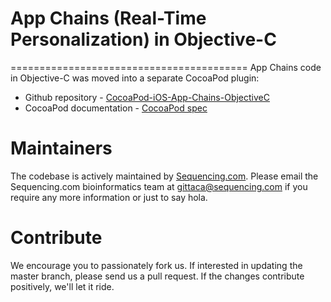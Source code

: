 # App Chains (Real-Time Personalization) in Objective-C
=========================================
App Chains code in Objective-C was moved into a separate CocoaPod plugin:
* Github repository - [CocoaPod-iOS-App-Chains-ObjectiveC](https://github.com/SequencingDOTcom/CocoaPod-iOS-App-Chains-ObjectiveC)
* CocoaPod documentation - [CocoaPod spec](https://cocoapods.org/?q=lang%3Aobjc%20sequencing-app-chains)

Maintainers
======================================
The codebase is actively maintained by [Sequencing.com](https://sequencing.com/). Please email the Sequencing.com bioinformatics team at gittaca@sequencing.com if you require any more information or just to say hola.

Contribute
======================================
We encourage you to passionately fork us. If interested in updating the master branch, please send us a pull request. If the changes contribute positively, we'll let it ride.
